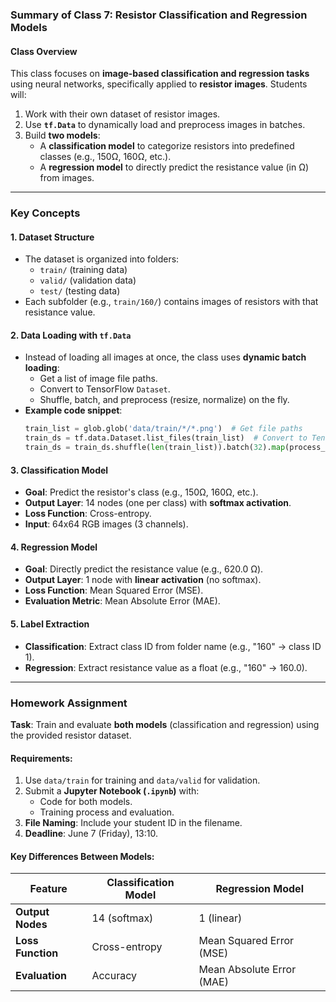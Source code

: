 ### **Summary of Class 7: Resistor Classification and Regression Models**  

#### **Class Overview**  
This class focuses on **image-based classification and regression tasks** using neural networks, specifically applied to **resistor images**. Students will:  
1. Work with their own dataset of resistor images.  
2. Use **`tf.Data`** to dynamically load and preprocess images in batches.  
3. Build **two models**:  
   - A **classification model** to categorize resistors into predefined classes (e.g., 150Ω, 160Ω, etc.).  
   - A **regression model** to directly predict the resistance value (in Ω) from images.  

---

### **Key Concepts**  

#### **1. Dataset Structure**  
- The dataset is organized into folders:  
  - `train/` (training data)  
  - `valid/` (validation data)  
  - `test/` (testing data)  
- Each subfolder (e.g., `train/160/`) contains images of resistors with that resistance value.  

#### **2. Data Loading with `tf.Data`**  
- Instead of loading all images at once, the class uses **dynamic batch loading**:  
  - Get a list of image file paths.  
  - Convert to TensorFlow `Dataset`.  
  - Shuffle, batch, and preprocess (resize, normalize) on the fly.  
- **Example code snippet**:  
  ```python
  train_list = glob.glob('data/train/*/*.png')  # Get file paths
  train_ds = tf.data.Dataset.list_files(train_list)  # Convert to TensorFlow Dataset
  train_ds = train_ds.shuffle(len(train_list)).batch(32).map(process_path)  # Shuffle, batch, preprocess
  ```  

#### **3. Classification Model**  
- **Goal**: Predict the resistor's class (e.g., 150Ω, 160Ω, etc.).  
- **Output Layer**: 14 nodes (one per class) with **softmax activation**.  
- **Loss Function**: Cross-entropy.  
- **Input**: 64x64 RGB images (3 channels).  

#### **4. Regression Model**  
- **Goal**: Directly predict the resistance value (e.g., 620.0 Ω).  
- **Output Layer**: 1 node with **linear activation** (no softmax).  
- **Loss Function**: Mean Squared Error (MSE).  
- **Evaluation Metric**: Mean Absolute Error (MAE).  

#### **5. Label Extraction**  
- **Classification**: Extract class ID from folder name (e.g., "160" → class ID 1).  
- **Regression**: Extract resistance value as a float (e.g., "160" → 160.0).  

---

### **Homework Assignment**  
**Task**: Train and evaluate **both models** (classification and regression) using the provided resistor dataset.  

#### **Requirements**:  
1. Use `data/train` for training and `data/valid` for validation.  
2. Submit a **Jupyter Notebook (`.ipynb`)** with:  
   - Code for both models.  
   - Training process and evaluation.  
3. **File Naming**: Include your student ID in the filename.  
4. **Deadline**: June 7 (Friday), 13:10.  

#### **Key Differences Between Models**:  
| Feature          | Classification Model      | Regression Model          |  
|------------------|---------------------------|---------------------------|  
| **Output Nodes** | 14 (softmax)              | 1 (linear)                |  
| **Loss Function**| Cross-entropy             | Mean Squared Error (MSE)  |  
| **Evaluation**   | Accuracy                  | Mean Absolute Error (MAE) |  
